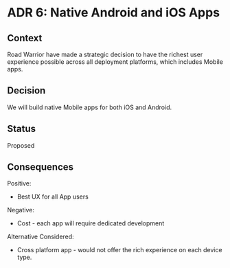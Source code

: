 # ADR 6: Native Android and iOS Apps 

## Context

Road Warrior have made a strategic decision to have the richest user experience possible across all deployment platforms, which includes Mobile apps.

## Decision

We will build native Mobile apps for both iOS and Android.

## Status

Proposed

## Consequences

Positive:
- Best UX for all App users

Negative:
- Cost - each app will require dedicated development
  
Alternative Considered:
- Cross platform app - would not offer the rich experience on each device type.
